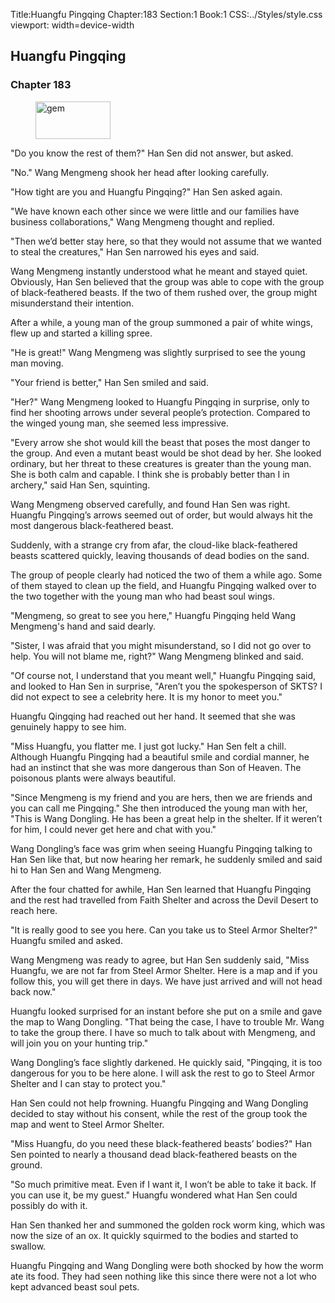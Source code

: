 Title:Huangfu Pingqing 
Chapter:183 
Section:1 
Book:1 
CSS:../Styles/style.css 
viewport: width=device-width
  
## Huangfu Pingqing
### Chapter 183 
<figure>
	<img src="../Images/gem.gif" alt="gem" id="gem" width="120" height="60" />
</figure>
  

  
  "Do you know the rest of them?" Han Sen did not answer, but asked.

"No." Wang Mengmeng shook her head after looking carefully.

"How tight are you and Huangfu Pingqing?" Han Sen asked again.

"We have known each other since we were little and our families have business collaborations," Wang Mengmeng thought and replied.

"Then we’d better stay here, so that they would not assume that we wanted to steal the creatures," Han Sen narrowed his eyes and said.

Wang Mengmeng instantly understood what he meant and stayed quiet. Obviously, Han Sen believed that the group was able to cope with the group of black-feathered beasts. If the two of them rushed over, the group might misunderstand their intention.

After a while, a young man of the group summoned a pair of white wings, flew up and started a killing spree.

"He is great!" Wang Mengmeng was slightly surprised to see the young man moving.

"Your friend is better," Han Sen smiled and said.

"Her?" Wang Mengmeng looked to Huangfu Pingqing in surprise, only to find her shooting arrows under several people’s protection. Compared to the winged young man, she seemed less impressive.

"Every arrow she shot would kill the beast that poses the most danger to the group. And even a mutant beast would be shot dead by her. She looked ordinary, but her threat to these creatures is greater than the young man. She is both calm and capable. I think she is probably better than I in archery," said Han Sen, squinting.

Wang Mengmeng observed carefully, and found Han Sen was right. Huangfu Pingqing’s arrows seemed out of order, but would always hit the most dangerous black-feathered beast.

Suddenly, with a strange cry from afar, the cloud-like black-feathered beasts scattered quickly, leaving thousands of dead bodies on the sand.

The group of people clearly had noticed the two of them a while ago. Some of them stayed to clean up the field, and Huangfu Pingqing walked over to the two together with the young man who had beast soul wings.

"Mengmeng, so great to see you here," Huangfu Pingqing held Wang Mengmeng's hand and said dearly.

"Sister, I was afraid that you might misunderstand, so I did not go over to help. You will not blame me, right?" Wang Mengmeng blinked and said.

"Of course not, I understand that you meant well," Huangfu Pingqing said, and looked to Han Sen in surprise, "Aren’t you the spokesperson of SKTS? I did not expect to see a celebrity here. It is my honor to meet you."

Huangfu Qingqing had reached out her hand. It seemed that she was genuinely happy to see him.

"Miss Huangfu, you flatter me. I just got lucky." Han Sen felt a chill. Although Huangfu Pingqing had a beautiful smile and cordial manner, he had an instinct that she was more dangerous than Son of Heaven. The poisonous plants were always beautiful.

"Since Mengmeng is my friend and you are hers, then we are friends and you can call me Pingqing." She then introduced the young man with her, "This is Wang Dongling. He has been a great help in the shelter. If it weren’t for him, I could never get here and chat with you."

Wang Dongling’s face was grim when seeing Huangfu Pingqing talking to Han Sen like that, but now hearing her remark, he suddenly smiled and said hi to Han Sen and Wang Mengmeng.

After the four chatted for awhile, Han Sen learned that Huangfu Pingqing and the rest had travelled from Faith Shelter and across the Devil Desert to reach here.

"It is really good to see you here. Can you take us to Steel Armor Shelter?" Huangfu smiled and asked.

Wang Mengmeng was ready to agree, but Han Sen suddenly said, "Miss Huangfu, we are not far from Steel Armor Shelter. Here is a map and if you follow this, you will get there in days. We have just arrived and will not head back now."

Huangfu looked surprised for an instant before she put on a smile and gave the map to Wang Dongling. "That being the case, I have to trouble Mr. Wang to take the group there. I have so much to talk about with Mengmeng, and will join you on your hunting trip."

Wang Dongling’s face slightly darkened. He quickly said, "Pingqing, it is too dangerous for you to be here alone. I will ask the rest to go to Steel Armor Shelter and I can stay to protect you."

Han Sen could not help frowning. Huangfu Pingqing and Wang Dongling decided to stay without his consent, while the rest of the group took the map and went to Steel Armor Shelter.

"Miss Huangfu, do you need these black-feathered beasts’ bodies?" Han Sen pointed to nearly a thousand dead black-feathered beasts on the ground.

"So much primitive meat. Even if I want it, I won’t be able to take it back. If you can use it, be my guest." Huangfu wondered what Han Sen could possibly do with it.

Han Sen thanked her and summoned the golden rock worm king, which was now the size of an ox. It quickly squirmed to the bodies and started to swallow.

Huangfu Pingqing and Wang Dongling were both shocked by how the worm ate its food. They had seen nothing like this since there were not a lot who kept advanced beast soul pets.

